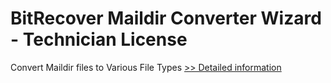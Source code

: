 # BitRecover Maildir Converter Wizard - Technician License
Convert Maildir files to Various File Types
[>> Detailed information](https://secure.shareit.com/shareit/product.html?productid=300909951&affiliateid=200057808)